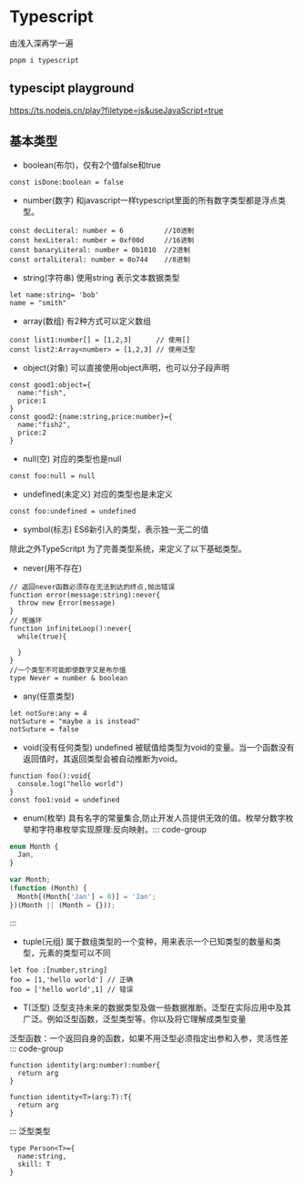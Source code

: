 # Typescript

由浅入深再学一遍

```
pnpm i typescript
```

## typescipt playground

https://ts.nodejs.cn/play?filetype=js&useJavaScript=true

## 基本类型

- boolean(布尔)，仅有2个值false和true

```
const isDone:boolean = false
```

- number(数字) 和javascript一样typescript里面的所有数字类型都是浮点类型。

```
const decLiteral: number = 6          //10进制
const hexLiteral: number = 0xf00d     //16进制
const banaryLiteral: number = 0b1010  //2进制
const ortalLiteral: number = 0o744    //8进制
```

- string(字符串) 使用string 表示文本数据类型

```
let name:string= 'bob'
name = "smith"
```

- array(数组) 有2种方式可以定义数组

```
const list1:number[] = [1,2,3]      // 使用[]
const list2:Array<number> = [1,2,3] // 使用泛型
```

- object(对象) 可以直接使用object声明，也可以分子段声明

```
const good1:object={
  name:"fish",
  price:1
}
const good2:{name:string,price:number}={
  name:"fish2",
  price:2
}
```

- null(空) 对应的类型也是null

```
const foo:null = null
```

- undefined(未定义) 对应的类型也是未定义

```
const foo:undefined = undefined
```

- symbol(标志) ES6新引入的类型，表示独一无二的值

除此之外TypeScritpt 为了完善类型系统，来定义了以下基础类型。

- never(用不存在)

```
// 返回never函数必须存在无法到达的终点,抛出错误
function error(message:string):never{
  throw new Error(message)
}
// 死循环
function infiniteLoop():never{
  while(true){

  }
}
//一个类型不可能即使数字又是布尔值
type Never = number & boolean
```

- any(任意类型)

```
let notSure:any = 4
notSuture = "maybe a is instead"
notSuture = false
```

- void(没有任何类型) undefined 被赋值给类型为void的变量。当一个函数没有返回值时，其返回类型会被自动推断为void。

```
function foo():void{
  console.log("hello world")
}
const foo1:void = undefined
```

- enum(枚举) 具有名字的常量集合,防止开发人员提供无效的值。枚举分数字枚举和字符串枚举实现原理:反向映射。::: code-group

```ts [ts代码]
enum Month {
  Jan,
}
```

```js [js代码]
var Month;
(function (Month) {
  Month[(Month['Jan'] = 0)] = 'Jan';
})(Month || (Month = {}));
```

:::

- tuple(元组) 属于数组类型的一个变种，用来表示一个已知类型的数量和类型，元素的类型可以不同

```
let foo :[number,string]
foo = [1,'hello world'] // 正确
foo = ['hello world',1] // 错误
```

- T(泛型) 泛型支持未来的数据类型及做一些数据推断。泛型在实际应用中及其广泛。例如泛型函数，泛型类型等。你以及将它理解成类型变量

泛型函数：一个返回自身的函数，如果不用泛型必须指定出参和入参，灵活性差 ::: code-group

```一个返回自身类型的函数 [bad Case]
function identity(arg:number):number{
  return arg
}
```

```使用泛型返回自身类型的函数 [Good Case]
function identity<T>(arg:T):T{
  return arg
}
```

::: 泛型类型

```
type Person<T>={
  name:string,
  skill: T
}
```
